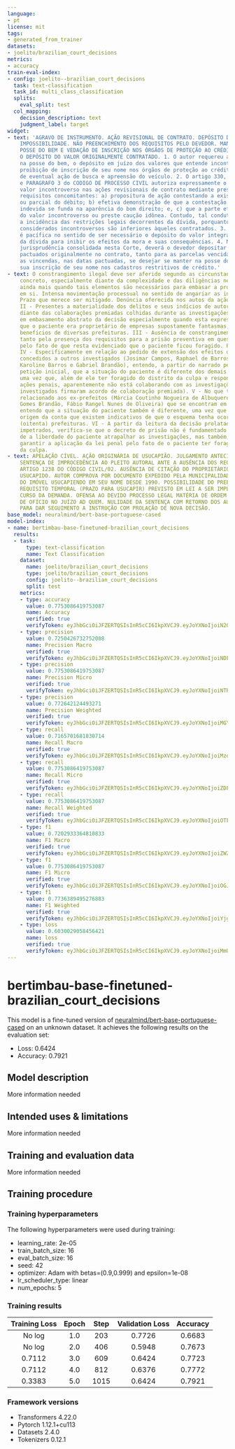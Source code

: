 ```yaml
---
language:
- pt
license: mit
tags:
- generated_from_trainer
datasets:
- joelito/brazilian_court_decisions
metrics:
- accuracy
train-eval-index:
- config: joelito--brazilian_court_decisions
  task: text-classification
  task_id: multi_class_classification
  splits:
    eval_split: test
  col_mapping:
    decision_description: text
    judgment_label: target
widget:
- text: 'AGRAVO DE INSTRUMENTO. AÇÃO REVISIONAL DE CONTRATO. DEPÓSITO DO VALOR INCONTROVERSO.
    IMPOSSIBILIDADE. NÃO PREENCHIMENTO DOS REQUISITOS PELO DEVEDOR. MANUTENÇÃO NA
    POSSE DO BEM E VEDAÇÃO DE INSCRIÇÃO NOS ÓRGÃOS DE PROTEÇÃO AO CRÉDITO MEDIANTE
    O DEPÓSITO DO VALOR ORIGINALMENTE CONTRATADO. 1. O autor requereu a sua manutenção
    na posse do bem, o depósito em juízo dos valores que entende incontroversos, a
    proibição de inscrição de seu nome nos órgãos de proteção ao crédito e a suspensão
    de eventual ação de busca e apreensão do veículo. 2. O artigo 330, PARAGRAFO 2
    e PARAGRAFO 3 do CODIGO DE PROCESSO CIVIL autoriza expressamente o depósito do
    valor incontroverso nas ações revisionais de contrato mediante presença de três
    requisitos concomitantes: a) propositura de ação contestando a existência integral
    ou parcial do débito; b) efetiva demonstração de que a contestação da cobrança
    indevida se funda na aparência do bom direito; e, c) que a parte efetue o depósito
    do valor incontroverso ou preste caução idônea. Contudo, tal conduta não afastará
    a incidência das restrições legais decorrentes da dívida, porquanto os valores
    considerados incontroversos são inferiores àqueles contratados. 3. A jurisprudência
    é pacífica no sentido de ser necessário o depósito do valor integral da parcela
    da dívida para inibir os efeitos da mora e suas consequências. 4. Nos termos da
    jurisprudência consolidada nesta Corte, deverá o devedor depositar os valores
    pactuados originalmente no contrato, tanto para as parcelas vencidas, quanto para
    as vincendas, nas datas pactuadas, se desejar se manter na posse do bem e obstacular
    sua inscrição de seu nome nos cadastros restritivos de crédito.'
- text: O constrangimento ilegal deve ser aferido segundo as circunstancias do caso
    concreto, especialmente diante da complexidade e das diligências necessárias,
    ainda mais quando tais elementos são necessários para embasar a própria denúncia
    em si. Intensa movimentação processual no sentido de angariar as informações necessárias.
    Prazo que merece ser mitigado. Denúncia oferecida nos autos da ação penal 0800162-9820188020001.
    II - Presentes a materialidade dos delitos e seus indícios de autoria, mormente
    diante das colaborações premiadas colhidas durante as investigações, não há falar
    em embasamento abstrato da decisão especialmente quando esta expressamente apontou
    que o paciente era proprietário de empresas supostamente fantasmas, que recebiam
    benefícios de diversas prefeituras. III - Ausência de constrangimento ilegal,
    tanto pela presença dos requisitos para a prisão preventiva em questão, quanto
    pelo fato de que resta evidenciado que o paciente ficou foragido. Precedentes.
    IV - Especificamente em relação ao pedido de extensão dos efeitos dos benefícios
    concedidos a outros investigados (Josimar Campos, Raphael de Barros Lima e Raulene
    Karoline Barros e Gabriel Brandão), entendo, a partir do narrado pela própria
    petição inicial, que a situação do paciente é diferente dos demais investigados,
    uma vez que, além de ele ter foragido do distrito da culpa e responder a outras
    ações penais, aparentemente não está colaborando com as investigações (os outros
    investigados firmaram acordo de colaboração premiada). V - No que tange ao pedido
    relacionado aos ex-prefeitos (Márcia Coutinho Nogueira de Albuquerque, José Jacob
    Gomes Brandão, Fábio Rangel Nunes de Oliveira) que se encontram em liberdade,
    entendo que a situação do paciente também é diferente, uma vez que a decisão de
    origem da conta que existem indicativos de que o esquema tenha ocorrido em 80
    (oitenta) prefeituras. VI - A partir da leitura da decisão prolatada pelos juízes
    impetrados, verifica-se que o decreto de prisão não é fundamentado apenas no risco
    de a liberdade do paciente atrapalhar as investigações, mas também, para, sobretudo,
    garantir a aplicação da lei penal pelo fato de o paciente ter foragido do distrito
    da culpa.
- text: APELAÇÃO CÍVEL. AÇÃO ORIGINÁRIA DE USUCAPIÃO. JULGAMENTO ANTECIPADO DA LIDE.
    SENTENÇA DE IMPROCEDÊNCIA AO PLEITO AUTORAL ANTE A AUSÊNCIA DOS REQUISITOS DO
    ARTIGO 1238 DO CÓDIGO CIVIL/02. AUSÊNCIA DE CITAÇÃO DO PROPRIETÁRIO DO BEM A SER
    USUCAPIDO. AUTOR COMPROVA POR DOCUMENTO EXPEDIDO PELA MUNICIPALIDADE O REGISTRO
    DO IMÓVEL USUCAPIENDO EM SEU NOME DESDE 1990. POSSIBILIDADE DO PREENCHIMENTO DO
    REQUISITO TEMPORAL (PRAZO PARA USUCAPIR) PREVISTO EM LEI A SER IMPLEMENTADO NO
    CURSO DA DEMANDA. OFENSA AO DEVIDO PROCESSO LEGAL MATÉRIA DE ORDEM PÚBLICA, RECONHECIDA
    DE OFÍCIO NO JUÍZO AD QUEM. NULIDADE DA SENTENÇA COM RETORNO DOS AUTOS À ORIGEM
    PARA DAR SEGUIMENTO A INSTRUÇÃO COM PROLAÇÃO DE NOVA DECISÃO.
base_model: neuralmind/bert-base-portuguese-cased
model-index:
- name: bertimbau-base-finetuned-brazilian_court_decisions
  results:
  - task:
      type: text-classification
      name: Text Classification
    dataset:
      name: joelito/brazilian_court_decisions
      type: joelito/brazilian_court_decisions
      config: joelito--brazilian_court_decisions
      split: test
    metrics:
    - type: accuracy
      value: 0.7753086419753087
      name: Accuracy
      verified: true
      verifyToken: eyJhbGciOiJFZERTQSIsInR5cCI6IkpXVCJ9.eyJoYXNoIjoiN2Q0N2I5ZThjOTdmYjJmNjQ2M2EwYzllOGZlZmUzMzQ3ZTNmMDYwN2Y4NTk3MjA4NTBiYzBkNGRmMDVjMWE0YiIsInZlcnNpb24iOjF9.azo0rnA6IBxWvLcVuY37hgCQ2Krss0pqrqzHJ_cu4y6hb5IHupoPUzvkAXpv5_U_iOVAq_xPS8Ow9CU9YLDjAg
    - type: precision
      value: 0.7250426732752088
      name: Precision Macro
      verified: true
      verifyToken: eyJhbGciOiJFZERTQSIsInR5cCI6IkpXVCJ9.eyJoYXNoIjoiNDFlNGMzM2VlMGNkOGYwNWU1N2U1NDVmNjlmMjZmYTI1YzVmNTJkZTVlMmY1NTQ3NDkzOWRlMjBmZDZlMDlkMiIsInZlcnNpb24iOjF9.2xet0XJ9AzIF4WvH-QPborSKwNYxrnjI88yYbx5rmt82Uw5_KutBG_LLHl-H7ZDLcBmbLrCGq9kAz7FsDR8DDg
    - type: precision
      value: 0.7753086419753087
      name: Precision Micro
      verified: true
      verifyToken: eyJhbGciOiJFZERTQSIsInR5cCI6IkpXVCJ9.eyJoYXNoIjoiNTRmYTY2MWZhY2ZlZjYwMmQ5NzBkZjNkYzZiMGU0NmI5OTA5MDZjMGZkNDczNzc1OWVjNDE0YzFlMDE3MjU5YyIsInZlcnNpb24iOjF9.2smiUGVwRxTXdTcWm9wT_7HfYMQBGtNGiRECC-VqDgJalFiJL8z42RhaL0PpX29P9Gs2AqHj_CC2yOpcF9-dBQ
    - type: precision
      value: 0.772642124493271
      name: Precision Weighted
      verified: true
      verifyToken: eyJhbGciOiJFZERTQSIsInR5cCI6IkpXVCJ9.eyJoYXNoIjoiMGYwN2I2MzcwODBjZTI0MjRjZjZmYzg5OGQyYzI3MzNiNDg3OTRlOGY0ZjBhM2NkMzdmM2Q1MGY1OTg3NGQ4YyIsInZlcnNpb24iOjF9.alVSoPTd0sN2WnlwUsvjMB3FMwgq4idmBg61VvZEGGjMheq-gantO2LEjghOLvyqV2ykHKZ3HtsaBZg3MFh1BQ
    - type: recall
      value: 0.7165701681830714
      name: Recall Macro
      verified: true
      verifyToken: eyJhbGciOiJFZERTQSIsInR5cCI6IkpXVCJ9.eyJoYXNoIjoiMzdhMGFlOTk1ZDY5NmNkMjQ0ZDJjOWI1NzMxYmFiNTZiNzM3N2ZhY2ZmZGRkYjBlMmY1ZjM4MDAzYWRhZmYxYyIsInZlcnNpb24iOjF9.iOY4HQhYtb0j4Aj0Q1pohB39QNNzBfeF3KjMeN33hgaRrK5BgoL_6VH_g_-n7oY00Pmw5sXbaLdO7obCpQooAQ
    - type: recall
      value: 0.7753086419753087
      name: Recall Micro
      verified: true
      verifyToken: eyJhbGciOiJFZERTQSIsInR5cCI6IkpXVCJ9.eyJoYXNoIjoiZDFlY2ViMjdmM2MzNDVkNGVjM2UxMzk5N2MyOWM3NTE5ZjQ2ZTJjMGMzNDViNmYzNWZiN2E0MmM3MTFhZmJhNCIsInZlcnNpb24iOjF9.MrfbjuTh4fNTjeNz6SNJ9L5bAxOQYtfXFArg0lMN7dzji8BtpSep_pVwb-27A6Bem7V2xlc27PdCMayVu08oCw
    - type: recall
      value: 0.7753086419753087
      name: Recall Weighted
      verified: true
      verifyToken: eyJhbGciOiJFZERTQSIsInR5cCI6IkpXVCJ9.eyJoYXNoIjoiOTFkOGJhODNjZWI3OWM2ZDQwNWNkNWViYjZmOWQ3NDAzNWIzMjM1ZmRlNThiMjhkYjhkMDM0ZGU5MTdhOWYyOSIsInZlcnNpb24iOjF9.sxK_3TdQnAcCttSHzVvPOGxGlOfpeKYBZ9z6rTEAUw2G6HlC09jcxhlcl5nQRvpfMcMAzgVTrL6X3kgRjB9VBg
    - type: f1
      value: 0.7202933364810833
      name: F1 Macro
      verified: true
      verifyToken: eyJhbGciOiJFZERTQSIsInR5cCI6IkpXVCJ9.eyJoYXNoIjoiZWZkMzNmZjJmNDhjZWU3MWM3ODdjNDA1OTY3ZGY3MmJmM2VjOTk2YTdkYzk2NWYxMGVjYjNmZTA1YTAxYjdjZiIsInZlcnNpb24iOjF9.tJ0qIvWo2pz1nzxCx-nCXm9BQPP94VV7cOEVQLPE2U3YRgOuIFMO99CW4a_Ge70XPLyFTIRCbr2-xDpMrC03Cw
    - type: f1
      value: 0.7753086419753087
      name: F1 Micro
      verified: true
      verifyToken: eyJhbGciOiJFZERTQSIsInR5cCI6IkpXVCJ9.eyJoYXNoIjoiOGJiZDA4ZWU3NzA3OWU0N2YzNTU1NTQ1MmI2MzdlNWMwYTFhYjk1ZTQ5NDA0NzIyYTEwYWU2NGYxMDg5MzE5NyIsInZlcnNpb24iOjF9.HrC1_am-qUC4HboPtIanE1np2faZVqSPy58VlY3oK-nTPHYyEt_6FfgJoP2M6roVGKLjiXDs7gVljplAAG1XBQ
    - type: f1
      value: 0.7736389495276883
      name: F1 Weighted
      verified: true
      verifyToken: eyJhbGciOiJFZERTQSIsInR5cCI6IkpXVCJ9.eyJoYXNoIjoiYjgzYjc2Y2JjYTI0MDFhYWZmOGY1YTc5ZTQ1NzI3ZDUxNWY5NzdhZmIyYzE1MTA5NTEyOTA4NjFkMmQ4ODI5ZCIsInZlcnNpb24iOjF9.TCvj3Rqei3q2ajB6L9dqIxTyKXhNFQuQrU4ymc7kWnEyPuKgB9ty2JTqjeRYPWpY2RicABU9UFDXEhrdcfbKCw
    - type: loss
      value: 0.6030029058456421
      name: loss
      verified: true
      verifyToken: eyJhbGciOiJFZERTQSIsInR5cCI6IkpXVCJ9.eyJoYXNoIjoiMmUyZjdjMTNiOGQ4OGJmZTg3MjU2MjczNDY0OWNhODNjZTIzYjhhOWFmZWI2M2Q4NTI3MjU1YzcwOWNiMDI0MCIsInZlcnNpb24iOjF9.DZoUcmXU7RWW_AGR5ezU7ZbM9YobJ5nzQSgrtLVJtZjd6bELzCyafbsCCJE1Uia7Uz0HcW1B1J6mbev_z6TlAg
---
```


<!-- This model card has been generated automatically according to the information the Trainer had access to. You
should probably proofread and complete it, then remove this comment. -->

# bertimbau-base-finetuned-brazilian_court_decisions

This model is a fine-tuned version of [neuralmind/bert-base-portuguese-cased](https://huggingface.co/neuralmind/bert-base-portuguese-cased) on an unknown dataset.
It achieves the following results on the evaluation set:
- Loss: 0.6424
- Accuracy: 0.7921

## Model description

More information needed

## Intended uses & limitations

More information needed

## Training and evaluation data

More information needed

## Training procedure

### Training hyperparameters

The following hyperparameters were used during training:
- learning_rate: 2e-05
- train_batch_size: 16
- eval_batch_size: 16
- seed: 42
- optimizer: Adam with betas=(0.9,0.999) and epsilon=1e-08
- lr_scheduler_type: linear
- num_epochs: 5

### Training results

| Training Loss | Epoch | Step | Validation Loss | Accuracy |
|:-------------:|:-----:|:----:|:---------------:|:--------:|
| No log        | 1.0   | 203  | 0.7726          | 0.6683   |
| No log        | 2.0   | 406  | 0.5948          | 0.7673   |
| 0.7112        | 3.0   | 609  | 0.6424          | 0.7723   |
| 0.7112        | 4.0   | 812  | 0.6376          | 0.7772   |
| 0.3383        | 5.0   | 1015 | 0.6424          | 0.7921   |


### Framework versions

- Transformers 4.22.0
- Pytorch 1.12.1+cu113
- Datasets 2.4.0
- Tokenizers 0.12.1